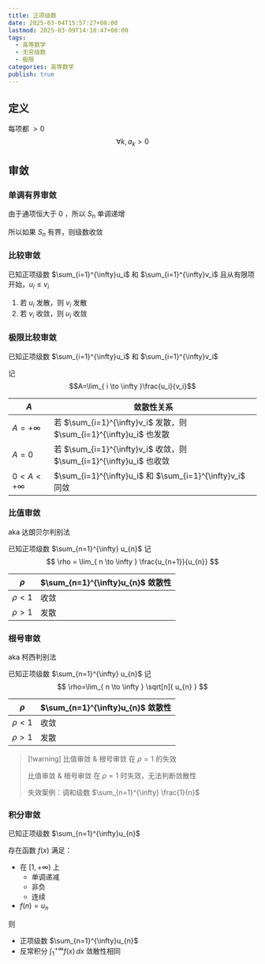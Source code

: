 ```yaml
---
title: 正项级数
date: 2025-03-04T15:57:27+08:00
lastmod: 2025-03-09T14:18:47+08:00
tags:
  - 高等数学
  - 无穷级数
  - 极限
categories: 高等数学
publish: true
---
```


## 定义

每项都 $> 0$
$$
\forall k, a_k>0
$$

## 审敛

### 单调有界审敛

由于通项恒大于 $0$ ，所以 $S_n$ 单调递增

所以如果 $S_n$ 有界，则级数收敛

### 比较审敛

已知正项级数 $\sum_{i=1}^{\infty}u_i$ 和 $\sum_{i=1}^{\infty}v_i$ 且从有限项开始，$u_i \le v_i$

1. 若 $u_i$ 发散，则 $v_i$ 发散
2. 若 $v_i$ 收敛，则 $u_i$ 收敛

### 极限比较审敛

已知正项级数 $\sum_{i=1}^{\infty}u_i$ 和 $\sum_{i=1}^{\infty}v_i$

记 $$A=\lim_{ i \to \infty }\frac{u_i}{v_i}$$

| $A$           | 敛散性关系                                                        |
| ------------- | ------------------------------------------------------------ |
| $A=+\infty$   | 若 $\sum_{i=1}^{\infty}v_i$ 发散，则 $\sum_{i=1}^{\infty}u_i$ 也发散 |
| $A=0$         | 若 $\sum_{i=1}^{\infty}v_i$ 收敛，则 $\sum_{i=1}^{\infty}u_i$ 也收敛 |
| $0<A<+\infty$ | $\sum_{i=1}^{\infty}u_i$ 和 $\sum_{i=1}^{\infty}v_i$ 同敛       |

### 比值审敛

aka 达朗贝尔判别法

已知正项级数 $\sum_{n=1}^{\infty} u_{n}$
记
$$
\rho = \lim_{ n \to \infty } \frac{u_{n+1}}{u_{n}}
$$

| $\rho$   | $\sum_{n=1}^{\infty}u_{n}$ 敛散性 |
| -------- | ------------------------------ |
| $\rho<1$ | 收敛                             |
| $\rho>1$ | 发散                             |

### 根号审敛

aka 柯西判别法

已知正项级数 $\sum_{n=1}^{\infty} u_{n}$
记
$$
\rho=\lim_{ n \to \infty } \sqrt[n]{ u_{n} }
$$

| $\rho$   | $\sum_{n=1}^{\infty}u_{n}$ 敛散性 |
| -------- | ------------------------------ |
| $\rho<1$ | 收敛                             |
| $\rho>1$ | 发散                             |

>[!warning] 比值审敛 & 根号审敛 在 $\rho=1$ 的失效
>
>比值审敛 & 根号审敛 在 $\rho=1$ 时失效，无法判断敛散性
>
>失效案例：调和级数 $\sum_{n=1}^{\infty} \frac{1}{n}$

### 积分审敛

已知正项级数 $\sum_{n=1}^{\infty}u_{n}$

存在函数 $f(x)$ 满足：
- 在 $[1,+\infty)$ 上
	- 单调递减
	- 非负
	- 连续
- $f(n)=u_{n}$

则 
- 正项级数 $\sum_{n=1}^{\infty}u_{n}$ 
- 反常积分 $\int_{1}^{+\infty} f(x) \, dx$
敛散性相同
